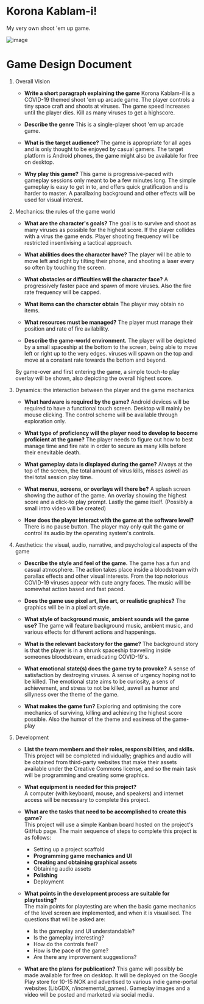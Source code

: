 # Korona Kablam-i!

My very own shoot 'em up game.

![image](https://user-images.githubusercontent.com/4059636/79640670-07d81a00-8193-11ea-9ca0-c2d9ab141588.png)


# Game Design Document

1. Overall Vision
    * **Write a short paragraph explaining the game**
    Korona Kablam-i! is a COVID-19 themed shoot 'em up arcade game. The player controls a tiny space craft and shoots at viruses. The game speed increases until the player dies. Kill as many viruses to get a highscore.
        
    * **Describe the genre**
    This is a single-player shoot 'em up arcade game.
    
    * **What is the target audience?**
    The game is appropriate for all ages and is only thought to be enjoyed by casual gamers. The target platform is Android phones, the game might also be available for free on desktop.
        
    * **Why play this game?**
    This game is progressive-paced with gameplay sessions only meant to be a few minutes long. The simple gameplay is easy to get in to, and offers quick gratification and is harder to master. A parallaxing background and other effects will be used for visual interest.
    
2. Mechanics: the rules of the game world
    * **What are the character's goals?**
    The goal is to survive and shoot as many viruses as possible for the highest score. If the player collides with a virus the game ends. Player shooting frequency will be restricted insentivising a tactical approach.
        
    * **What abilities does the character have?**
    The player will be able to move left and right by tilting their phone, and shooting a laser every so often by touching the screen.
    
    * **What obstacles or difficulties will the character face?**
    A progressively faster pace and spawn of more viruses. Also the fire rate frequency will be capped.
    
    * **What items can the character obtain**
    The player may obtain no items.
    
    * **What resources must be managed?**
    The player must manage their position and rate of fire avilability.
    
    * **Describe the game-world environment.**
    The player will be depicted by a small spaceship at the bottom to the screen, being able to move left or right up to the very edges. viruses will spawn on the top and move at a constant rate towards the bottom and beyond.

    By game-over and first entering the game, a simple touch-to play overlay will be shown, also depicting the overall highest score.
    
3. Dynamics: the interaction between the player and the game mechanics
    * **What hardware is required by the game?**
    Android devices will be required to have a functional touch screen. Desktop will mainly be mouse clicking. The control scheme will be available through exploration only.
    
    * **What type of proficiency will the player need to develop to become proficient at the game?**
    The player needs to figure out how to best manage time and fire rate in order to secure as many kills before their enevitable death.
    
    * **What gameplay data is displayed during the game?**
    Always at the top of the screen, the total amount of virus kills, misses aswell as thei total session play time.
    
    * **What menus, screens, or overlays will there be?**
    A splash screen showing the author of the game.
    An overlay showing the highest score and a click-to play prompt.
    Lastly the game itself.
    (Possibly a small intro video will be created)
    
    * **How does the player interact with the game at the software level?**
    There is no pause button. The player may only quit the game or control its audio by the operating system's controls.
    
4. Aesthetics: the visual, audio, narrative, and psychological aspects of the game
    * **Describe the style and feel of the game.**
    The game has a fun and casual atmosphere. The action takes place inside a bloodstream with parallax effects and other visual interests. From the top notorious COVID-19 viruses appear with cute angry faces. The music will be somewhat action based and fast paced.

    * **Does the game use pixel art, line art, or realistic graphics?**
    The graphics will be in a pixel art style.
    
    * **What style of background music, ambient sounds will the game use?**
    The game will feature background music, ambient music, and various effects for different actions and happenings.
        
    * **What is the relevant backstory for the game?**
    The background story is that the player is in a shrunk spaceship travveling inside someones bloodstream, erradicating COVID-19's.
        
    * **What emotional state(s) does the game try to provoke?**
    A sense of satisfaction by destroying viruses. A sense of urgency hoping not to be killed. The emotional state aims to be curiosity, a sens of achievement, and stress to not be killed, aswell as humor and sillyness over the theme of the game.
        
    * **What makes the game fun?**
    Exploring and optimising the core mechanics of surviving, killing and achieving the highest score possible. Also the humor of the theme and easiness of the game-play
    
5. Development
    
    * **List the team members and their roles, responsibilities, and skills.**    
    This project will be completed individually; graphics and audio will be obtained from third-party websites that make their assets available under the Creative Commons license, and so the main task will be programming and creating some graphics.
    
    * **What equipment is needed for this project?**    
    A computer (with keyboard, mouse, and speakers) and internet access will be necessary to complete this project.
    
    * **What are the tasks that need to be accomplished to create this game?**    
    This project will use a simple Kanban board hosted on the project's GitHub page.
    The main sequence of steps to complete this project is as follows:    
        * Setting up a project scaffold
        * **Programming game mechanics and UI**
        * **Creating and obtaining graphical assets**
        * Obtaining audio assets
        * **Polishing**
        * Deployment

    * **What points in the development process are suitable for playtesting?**    
    The main points for playtesting are when the basic game mechanics of the level screen are implemented, and when it is visualised. The questions that will be asked are: 
        * Is the gameplay and UI understandable?
        * Is the gameplay interesting?
        * How do the controls feel?
        * How is the pace of the game?
        * Are there any improvement suggestions?        
    
    * **What are the plans for publication?**
    This game will possibly be made available for free on desktop. It will be deployed on the Google Play store for 10-15 NOK and advertised to various indie game-portal websites (LibGDX, r/incremental_games). Gameplay images and a video will be posted and marketed via social media.
